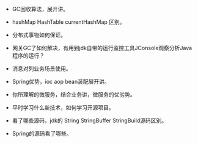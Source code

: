 



- GC回收算法，展开讲。

- hashMap HashTable currentHashMap 区别。

- 分布式事物如何保证。

- 网关GC了如何解决，有用到jdk自带的运行监控工具JConsole观察分析Java程序的运行？

- 消息对列业务场景使用。

- Spring优势，ioc aop bean装配展开讲。

- 你所理解的微服务，结合业务讲，微服务的优劣势。

- 平时学习什么新技术，如何学习开源项目。

- 看了哪些源码，jdk的 String StringBuffer StringBuild源码区别。

- Spring的源码看了哪些。
